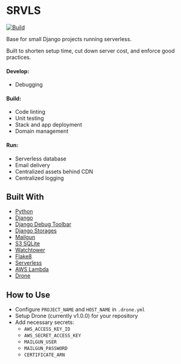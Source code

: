 # SRVLS

[![Build](https://drone.kputrajaya.com/api/badges/kiloev/srvls/status.svg)](https://drone.kputrajaya.com/kiloev/srvls)

Base for small Django projects running serverless.

Built to shorten setup time, cut down server cost, and enforce good practices.

#### Develop:
* Debugging

#### Build:
* Code linting
* Unit testing
* Stack and app deployment
* Domain management

#### Run:
* Serverless database
* Email delivery
* Centralized assets behind CDN
* Centralized logging

## Built With

* [Python](https://www.python.org/)
* [Django](https://www.djangoproject.com/)
* [Django Debug Toolbar](https://github.com/jazzband/django-debug-toolbar)
* [Django Storages](https://github.com/jschneier/django-storages)
* [Mailgun](https://www.mailgun.com/)
* [S3 SQLite](https://github.com/Miserlou/zappa-django-utils)
* [Watchtower](https://github.com/kislyuk/watchtower)
* [Flake8](http://flake8.pycqa.org/en/latest/)
* [Serverless](https://serverless.com/)
* [AWS Lambda](https://aws.amazon.com/lambda/)
* [Drone](https://drone.io/)

## How to Use

* Configure `PROJECT_NAME` and `HOST_NAME` in `.drone.yml`
* Setup Drone (currently v1.0.0) for your repository
* Add necessary secrets:
    * `AWS_ACCESS_KEY_ID`
    * `AWS_SECRET_ACCESS_KEY`
    * `MAILGUN_USER`
    * `MAILGUN_PASSWORD`
    * `CERTIFICATE_ARN`
